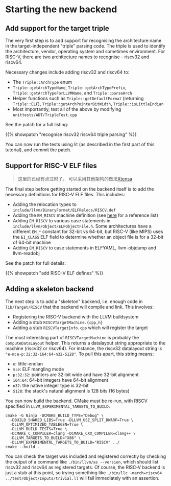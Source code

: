 # Starting the new backend

## Add support for the target triple

The very first step is to add support for recognising the architecture name in 
the target-independent "triple" parsing code. The triple is used to identify 
the architecture, vendor, operating system and sometimes environment. For 
RISC-V, there are two architecture names to recognise - riscv32 and riscv64.

Necessary changes include adding riscv32 and riscv64 to:
* The `Triple::ArchType` enum
* `Triple::getArchTypeName`, `Triple::getArchTypePrefix`, 
`Triple::getArchTypeForLLVMName`, and `Triple::parseArch`
* Helper functions such as `Triple::getDefaultFormat` (returning 
`Triple::ELF`), `Triple::getArchPointerBitWidth`, `Triple::isLittleEndian`
* Most importantly, test all of the above by modifying 
`unittests/ADT/TripleTest.cpp`

See the patch for a full listing:

{{% showpatch "recognise riscv32 riscv64 triple parsing" %}}

You can now run the tests using lit (as described in the first part of this 
tutorial), and commit the patch.

## Support for RISC-V ELF files

> 这里的已经有点过时了， 可以采用其他架构的做法[Xtensa](https://reviews.llvm.org/D64827)



The final step before getting started on the backend itself is to add the 
necessary definitions for RISC-V ELF files. This includes:

* Adding the relocation types to 
`include/llvm/BinaryFormat/ELFRelocs/RISCV.def`
* Adding the `EM_RISCV` machine definition (see 
[here](http://www.sco.com/developers/gabi/latest/ch4.eheader.html) for a 
reference list)
* Adding `EM_RISCV` to various case statements in 
`include/llvm/Object/ELFObjectFile.h`. Some architectures have a different 
`EM_*` constant for 32-bit vs 64-bit, but RISC-V (like MIPS) uses the 
`EI_CLASS` ELF field to determine whether an object file is for a 32-bit of 
64-bit machine
* Adding `EM_RISCV` to case statements in ELFYAML, llvm-objdump and 
llvm-readobj

See the patch for full details:

{{% showpatch "add RISC-V ELF defines" %}}

## Adding a skeleton backend

The next step is to add a "skeleton" backend, i.e. enough code in
`lib/Target/RISCV` that the backend will compile and link. This involves:
* Registering the RISC-V backend with the LLVM buildsystem
* Adding a stub `RISCVTargetMachine.{cpp,h}`
* Adding a stub `RISCVTargetInfo.cpp` which will register the target

The most interesting part of `RISCVTargetMachine` is probably the 
`computeDataLayout` helper. This returns a datalayout string appropriate to 
the machine (riscv32 or riscv64). For instance, the riscv32 datalayout string 
is `"e-m:e-p:32:32-i64:64-n32-S128"`. To pull this apart, this string means:

* `e`: little-endian
* `m:e`: ELF mangling mode
* `p:32:32`: pointers are 32-bit wide and have 32-bit alignment
* `i64:64`: 64-bit integers have 64-bit alignment
* `n32`: the native integer type is 32-bit
* `S128`: the stack's natural alignment is 128 bits (16 bytes)

You can now build the backend. CMake must be re-run, with RISCV specified in 
`LLVM_EXPERIMENTAL_TARGETS_TO_BUILD`.

    cmake -G Ninja -DCMAKE_BUILD_TYPE="Debug" \
      -DBUILD_SHARED_LIBS=True -DLLVM_USE_SPLIT_DWARF=True \
      -DLLVM_OPTIMIZED_TABLEGEN=True \
      -DLLVM_BUILD_TESTS=True \
      -DCMAKE_C_COMPILER=clang -DCMAKE_CXX_COMPILER=clang++ \
      -DLLVM_TARGETS_TO_BUILD="X86" \
      -DLLVM_EXPERIMENTAL_TARGETS_TO_BUILD="RISCV" ../
    cmake --build .

You can check the target was included and registered correctly by checking the 
output of a command like `./bin/llvm/as --version`, which should list riscv32 
and riscv64 as registered targets. Of course, the RISC-V backend is just a 
stub at this point, so trying something like `./bin/llc -march=riscv64 
../test/Object/Inputs/trivial.ll` will fail immediately with an assertion.
